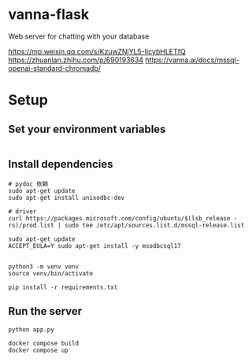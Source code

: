 # vanna-flask
Web server for chatting with your database

https://mp.weixin.qq.com/s/KzuwZNjYL5-IjcybHLETfQ
https://zhuanlan.zhihu.com/p/690193634
https://vanna.ai/docs/mssql-openai-standard-chromadb/


# Setup

## Set your environment variables
```
```

## Install dependencies

```
# pydoc 依赖
sudo apt-get update
sudo apt-get install unixodbc-dev

# driver
curl https://packages.microsoft.com/config/ubuntu/$(lsb_release -rs)/prod.list | sudo tee /etc/apt/sources.list.d/mssql-release.list

sudo apt-get update
ACCEPT_EULA=Y sudo apt-get install -y msodbcsql17


python3 -m venv venv
source venv/bin/activate

pip install -r requirements.txt
```

## Run the server
```
python app.py

docker compose build
docker compose up
```

